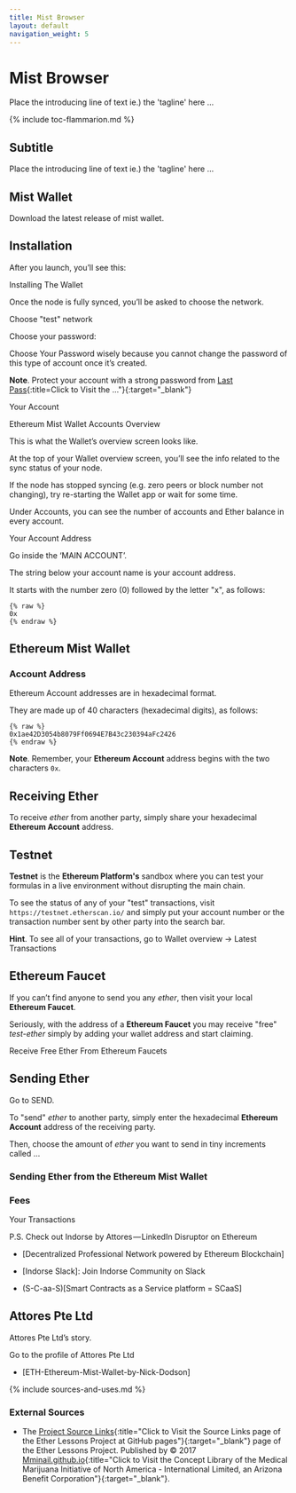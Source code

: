 ```yaml
---
title: Mist Browser
layout: default
navigation_weight: 5
---
```

# Mist Browser

Place the introducing line of text ie.) the 'tagline' here ...

{% include toc-flammarion.md %}

## Subtitle

Place the introducing line of text ie.) the 'tagline' here ...

## Mist Wallet

Download the latest release of mist wallet.

## Installation

After you launch, you’ll see this:

Installing The Wallet

Once the node is fully synced, you’ll be asked to choose the network.

Choose "test" network

Choose your password:

Choose Your Password wisely because you cannot change the password of this type of account once it’s created.

**Note**. Protect your account with a strong password from [Last Pass](){:title=Click to Visit the ..."}{:target="_blank"}

Your Account

Ethereum Mist Wallet Accounts Overview

This is what the Wallet’s overview screen looks like.

At the top of your Wallet overview screen, you’ll see the info related to the sync status of your node.

If the node has stopped syncing (e.g. zero peers or block number not changing), try re-starting the Wallet app or wait for some time.

Under Accounts, you can see the number of accounts and Ether balance in every account.

Your Account Address

Go inside the ‘MAIN ACCOUNT’.

The string below your account name is your account address.

It starts with the number zero (0) followed by the letter "x", as follows:

```liquid
{% raw %}
0x
{% endraw %}
```

## Ethereum Mist Wallet

### Account Address

Ethereum Account addresses are in hexadecimal format.

They are made up of 40 characters (hexadecimal digits), as follows:

```liquid
{% raw %}
0x1ae42D3054b8079Ff0694E7B43c230394aFc2426
{% endraw %}
```

**Note**. Remember, your **Ethereum Account** address begins with the two characters `0x`.

## Receiving Ether

To receive *ether* from another party, simply share your hexadecimal **Ethereum Account** address.

## Testnet

**Testnet** is the **Ethereum Platform's** sandbox where you can test your formulas in a live environment without disrupting the main chain.

To see the status of any of your "test" transactions, visit `https://testnet.etherscan.io/` and simply put your account number or the transaction number sent by other party into the search bar.

**Hint**. To see all of your transactions, go to Wallet overview → Latest Transactions

## Ethereum Faucet

If you can’t find anyone to send you any *ether*, then visit your local **Ethereum Faucet**.

Seriously, with the address of a **Ethereum Faucet** you may receive "free" *test-ether* simply by adding your wallet address and start claiming.

Receive Free Ether From Ethereum Faucets

## Sending Ether

Go to SEND.

To "send" *ether* to another party, simply enter the hexadecimal **Ethereum Account** address of the receiving party.

Then, choose the amount of *ether* you want to send in tiny increments called ...

### Sending Ether from the Ethereum Mist Wallet

### Fees 

Your Transactions

P.S. Check out Indorse by Attores — LinkedIn Disruptor on Ethereum

- [Decentralized Professional Network powered by Ethereum Blockchain]

- [Indorse Slack]: Join Indorse Community on Slack

- (S-C-aa-S)[Smart Contracts as a Service  platform = SCaaS] 

## Attores Pte Ltd

Attores Pte Ltd’s story.

Go to the profile of Attores Pte Ltd

- [ETH-Ethereum-Mist-Wallet-by-Nick-Dodson]

{% include sources-and-uses.md %}

### External Sources

- The [Project Source Links](https://mminail.github.io/Ether/Source-Ether-Links.htm){:title="Click to Visit the Source Links page of the Ether Lessons Project at GitHub pages"}{:target="_blank"} page of the Ether Lessons Project. Published by © 2017 [Mminail.github.io](https://mminail.github.io/){:title="Click to Visit the Concept Library of the Medical Marijuana Initiative of North America - International Limited, an Arizona Benefit Corporation"}{:target="_blank"}.

